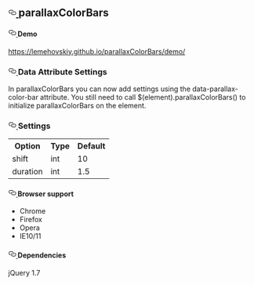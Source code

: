 <h2>
    <a id="user-content-slick" class="anchor" href="#slick" aria-hidden="true">
        <svg aria-hidden="true" class="octicon octicon-link" height="16" version="1.1" viewBox="0 0 16 16"
             width="16">
            <path fill-rule="evenodd"
                  d="M4 9h1v1H4c-1.5 0-3-1.69-3-3.5S2.55 3 4 3h4c1.45 0 3 1.69 3 3.5 0 1.41-.91 2.72-2 3.25V8.59c.58-.45 1-1.27 1-2.09C10 5.22 8.98 4 8 4H4c-.98 0-2 1.22-2 2.5S3 9 4 9zm9-3h-1v1h1c1 0 2 1.22 2 2.5S13.98 12 13 12H9c-.98 0-2-1.22-2-2.5 0-.83.42-1.64 1-2.09V6.25c-1.09.53-2 1.84-2 3.25C6 11.31 7.55 13 9 13h4c1.45 0 3-1.69 3-3.5S14.5 6 13 6z"></path>
        </svg>
    </a>parallaxColorBars
</h2>

<h4><a id="user-content-demo" class="anchor" href="#demo" aria-hidden="true">
    <svg aria-hidden="true" class="octicon octicon-link" height="16" version="1.1" viewBox="0 0 16 16" width="16">
        <path fill-rule="evenodd"
              d="M4 9h1v1H4c-1.5 0-3-1.69-3-3.5S2.55 3 4 3h4c1.45 0 3 1.69 3 3.5 0 1.41-.91 2.72-2 3.25V8.59c.58-.45 1-1.27 1-2.09C10 5.22 8.98 4 8 4H4c-.98 0-2 1.22-2 2.5S3 9 4 9zm9-3h-1v1h1c1 0 2 1.22 2 2.5S13.98 12 13 12H9c-.98 0-2-1.22-2-2.5 0-.83.42-1.64 1-2.09V6.25c-1.09.53-2 1.84-2 3.25C6 11.31 7.55 13 9 13h4c1.45 0 3-1.69 3-3.5S14.5 6 13 6z"></path>
    </svg>
</a>Demo
</h4>

<p><a href="https://lemehovskiy.github.io/parallaxContent/demo/">https://lemehovskiy.github.io/parallaxColorBars/demo/</a>
</p>


<h3><a id="user-content-data-attribute-settings" class="anchor" href="#data-attribute-settings" aria-hidden="true">
    <svg aria-hidden="true" class="octicon octicon-link" height="16" version="1.1" viewBox="0 0 16 16" width="16">
        <path fill-rule="evenodd"
              d="M4 9h1v1H4c-1.5 0-3-1.69-3-3.5S2.55 3 4 3h4c1.45 0 3 1.69 3 3.5 0 1.41-.91 2.72-2 3.25V8.59c.58-.45 1-1.27 1-2.09C10 5.22 8.98 4 8 4H4c-.98 0-2 1.22-2 2.5S3 9 4 9zm9-3h-1v1h1c1 0 2 1.22 2 2.5S13.98 12 13 12H9c-.98 0-2-1.22-2-2.5 0-.83.42-1.64 1-2.09V6.25c-1.09.53-2 1.84-2 3.25C6 11.31 7.55 13 9 13h4c1.45 0 3-1.69 3-3.5S14.5 6 13 6z"></path>
    </svg>
</a>Data Attribute Settings
</h3>
<p>In parallaxColorBars you can now add settings using the data-parallax-color-bar attribute. You still need to call
    $(element).parallaxColorBars()
    to initialize parallaxColorBars on the element.
</p>

<h3>
    <a id="user-content-settings" class="anchor" href="#settings" aria-hidden="true">
        <svg aria-hidden="true" class="octicon octicon-link" height="16" version="1.1" viewBox="0 0 16 16" width="16">
            <path fill-rule="evenodd"
                  d="M4 9h1v1H4c-1.5 0-3-1.69-3-3.5S2.55 3 4 3h4c1.45 0 3 1.69 3 3.5 0 1.41-.91 2.72-2 3.25V8.59c.58-.45 1-1.27 1-2.09C10 5.22 8.98 4 8 4H4c-.98 0-2 1.22-2 2.5S3 9 4 9zm9-3h-1v1h1c1 0 2 1.22 2 2.5S13.98 12 13 12H9c-.98 0-2-1.22-2-2.5 0-.83.42-1.64 1-2.09V6.25c-1.09.53-2 1.84-2 3.25C6 11.31 7.55 13 9 13h4c1.45 0 3-1.69 3-3.5S14.5 6 13 6z"></path>
        </svg>
    </a>
    Settings
</h3>

<table>
    <tr>
        <th>Option</th>
        <th>Type</th>
        <th>Default</th>
    </tr>
    <tr>
        <td>shift</td>
        <td>int</td>
        <td>10</td>
    </tr>
    <tr>
        <td>duration</td>
        <td>int</td>
        <td>1.5</td>
    </tr>
</table>

<h4>
    <a id="user-content-browser-support" class="anchor" href="#browser-support" aria-hidden="true">
        <svg aria-hidden="true" class="octicon octicon-link" height="16" version="1.1" viewBox="0 0 16 16" width="16">
            <path fill-rule="evenodd"
                  d="M4 9h1v1H4c-1.5 0-3-1.69-3-3.5S2.55 3 4 3h4c1.45 0 3 1.69 3 3.5 0 1.41-.91 2.72-2 3.25V8.59c.58-.45 1-1.27 1-2.09C10 5.22 8.98 4 8 4H4c-.98 0-2 1.22-2 2.5S3 9 4 9zm9-3h-1v1h1c1 0 2 1.22 2 2.5S13.98 12 13 12H9c-.98 0-2-1.22-2-2.5 0-.83.42-1.64 1-2.09V6.25c-1.09.53-2 1.84-2 3.25C6 11.31 7.55 13 9 13h4c1.45 0 3-1.69 3-3.5S14.5 6 13 6z"></path>
        </svg>
    </a>
    Browser support
</h4>
<ul>
    <li>Chrome</li>
    <li>Firefox</li>
    <li>Opera</li>
    <li>IE10/11</li>
</ul>
<h4><a id="user-content-dependencies" class="anchor" href="#dependencies" aria-hidden="true">
    <svg aria-hidden="true" class="octicon octicon-link" height="16" version="1.1" viewBox="0 0 16 16" width="16">
        <path fill-rule="evenodd"
              d="M4 9h1v1H4c-1.5 0-3-1.69-3-3.5S2.55 3 4 3h4c1.45 0 3 1.69 3 3.5 0 1.41-.91 2.72-2 3.25V8.59c.58-.45 1-1.27 1-2.09C10 5.22 8.98 4 8 4H4c-.98 0-2 1.22-2 2.5S3 9 4 9zm9-3h-1v1h1c1 0 2 1.22 2 2.5S13.98 12 13 12H9c-.98 0-2-1.22-2-2.5 0-.83.42-1.64 1-2.09V6.25c-1.09.53-2 1.84-2 3.25C6 11.31 7.55 13 9 13h4c1.45 0 3-1.69 3-3.5S14.5 6 13 6z"></path>
    </svg>
</a>Dependencies
</h4>
<p>jQuery 1.7</p>
